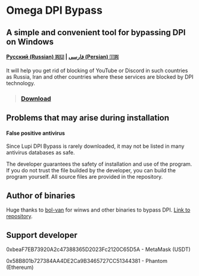 # Omega DPI Bypass
## A simple and convenient tool for bypassing DPI on Windows
#### [Русский (Russian) 🇷🇺](https://github.com/0netervezer0/Omega-DPI-Bypass/blob/main/README_ru.md)  |  [فارسی (Persian) 🇮🇷](https://github.com/0netervezer0/Omega-DPI-Bypass/blob/main/README_fa.md)
It will help you get rid of blocking of YouTube or Discord in such countries as Russia, Iran and other countries where these services are blocked by DPI technology.
> ### [Download](https://github.com/0netervezer0/Omega-DPI-Bypass/releases/tag/2.2)
## Problems that may arise during installation
#### False positive antivirus
Since Lupi DPI Bypass is rarely downloaded, it may not be listed in many antivirus databases as safe.

The developer guarantees the safety of installation and use of the program. If you do not trust the file builded by the developer, you can build the program yourself. All source files are provided in the repository.
## Author of binaries
Huge thanks to [bol-van](https://github.com/bol-van) for winws and other binaries to bypass DPI.
[Link to repository](https://github.com/bol-van/zapret).
## Support developer
0xbeaF7EB73920A2c47388365D2023Fc2120C65D5A - MetaMask (USDT)

0x58B801b727384AA4DE2Ca9B3465727CC51344381 - Phantom (Ethereum)
